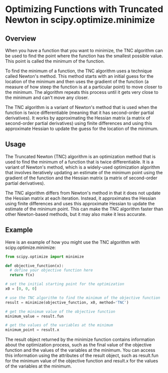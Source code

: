 # Optimizing Functions with Truncated Newton in scipy.optimize.minimize

## Overview
When you have a function that you want to minimize, the TNC algorithm can be used to find the point where the function has the smallest possible value. This point is called the minimum of the function.

To find the minimum of a function, the TNC algorithm uses a technique called Newton's method. This method starts with an initial guess for the location of the minimum and then uses the gradient of the function (a measure of how steep the function is at a particular point) to move closer to the minimum. The algorithm repeats this process until it gets very close to the minimum and can't move any closer.

The TNC algorithm is a variant of Newton's method that is used when the function is twice differentiable (meaning that it has second-order partial derivatives). It works by approximating the Hessian matrix (a matrix of second-order partial derivatives) using finite differences and using this approximate Hessian to update the guess for the location of the minimum.

## Usage
The Truncated Newton (TNC) algorithm is an optimization method that is used to find the minimum of a function that is twice differentiable. It is a variant of Newton's method, which is a widely-used optimization algorithm that involves iteratively updating an estimate of the minimum point using the gradient of the function and the Hessian matrix (a matrix of second-order partial derivatives).

The TNC algorithm differs from Newton's method in that it does not update the Hessian matrix at each iteration. Instead, it approximates the Hessian using finite differences and uses this approximate Hessian to update the estimate of the minimum point. This can make the TNC algorithm faster than other Newton-based methods, but it may also make it less accurate.

## Example
Here is an example of how you might use the TNC algorithm with scipy.optimize.minimize:

```python
from scipy.optimize import minimize

def objective_function(x):
  # define your objective function here
  return f(x)

# set the initial starting point for the optimization
x0 = [0, 0, 0]

# use the TNC algorithm to find the minimum of the objective function
result = minimize(objective_function, x0, method='TNC')

# get the minimum value of the objective function
minimum_value = result.fun

# get the values of the variables at the minimum
minimum_point = result.x
```

The result object returned by the minimize function contains information about the optimization process, such as the final value of the objective function and the values of the variables at the minimum. You can access this information using the attributes of the result object, such as result.fun for the minimum value of the objective function and result.x for the values of the variables at the minimum.
